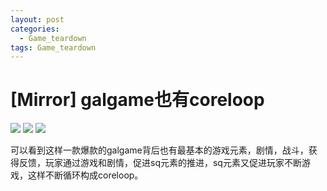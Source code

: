 ```yaml
---
layout: post
categories:
  - Game_teardown
tags: Game_teardown
---
```


# [Mirror] galgame也有coreloop



<img src="https://rpzoss.oss-cn-chengdu.aliyuncs.com/Public/6-15-2020-%E5%B9%BB%E7%81%AF%E7%89%871.JPG" >

<img src="https://rpzoss.oss-cn-chengdu.aliyuncs.com/Public/6-15-2020-%E5%B9%BB%E7%81%AF%E7%89%872.JPG" >

<img src="https://rpzoss.oss-cn-chengdu.aliyuncs.com/Public/6-15-2020-Mirror.jpg" >

可以看到这样一款爆款的galgame背后也有最基本的游戏元素，剧情，战斗，获得反馈，玩家通过游戏和剧情，促进sq元素的推进，sq元素又促进玩家不断游戏，这样不断循环构成coreloop。